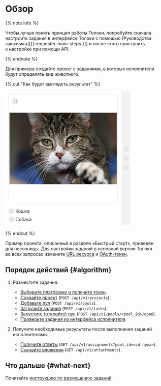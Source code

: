 # Обзор

{% note info %}

Чтобы лучше понять принцип работы Толоки, попробуйте сначала настроить задания в интерфейсе Толоки с помощью [Руководства заказчика]({{ requester-main-steps }}) и после этого приступить к настройке при помощи API.

{% endnote %}

Для примера создайте проект с заданиями, в которых исполнители будут определять вид животного.

{% cut "Как будет выглядеть результат" %}

![](../_images/cat-interface.png)

{% endcut %}

Пример проекта, описанный в разделе «Быстрый старт», приведен для песочницы. Для настройки заданий в основной версии Толоки во всех запросах измените [URL ресурса](access.md#urls) и [OAuth-токен](access.md#token).

## Порядок действий {#algorithm}

1. Разместите задания.

    - [Выберите платформу и получите токен](qs-placement.md).
    - [Создайте проект](qs-placement.md) (`POST /api/v1/projects`).
    - [Добавьте пул](qs-placement.md) (`POST /api/v1/pools`).
    - [Загрузите задания](qs-placement.md) (`POST /api/v1/tasks`).
    - [Запустите (откройте) пул](qs-placement.md) (`POST /api/v1/pools/<pool_id>/open`).
    - [Проверьте задания из интерфейса исполнителя](qs-placement.md).

1. Получите необходимые результаты после выполнения заданий исполнителями.

    - [Получите ответы](qs-results.md) (`GET /api/v1/assignments?pool_id=<id пула>`).
    - [Скачайте вложения](get-attachment-list.md) (`GET /api/v1/attachments`).

## Что дальше {#what-next}

Почитайте [инструкцию по размещению заданий](qs-placement.md)